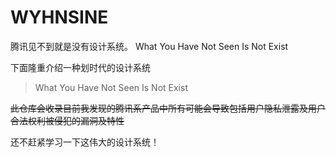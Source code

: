 # WYHNSINE
腾讯见不到就是没有设计系统。
What You Have Not Seen Is Not Exist

下面隆重介绍一种划时代的设计系统
>What You Have Not Seen Is Not Exist

<s>此仓库会收录目前我发现的腾讯系产品中所有可能会导致包括用户隐私泄露及用户合法权利被侵犯的漏洞及特性</s>

还不赶紧学习一下这伟大的设计系统！
